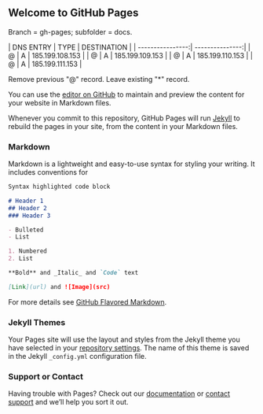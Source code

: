 ## Welcome to GitHub Pages

Branch = gh-pages; subfolder = docs.

| DNS ENTRY | TYPE |   DESTINATION   |
| ----------------:| ---------------:|
|     @     |   A  | 185.199.108.153 |
|     @     |   A  | 185.199.109.153 |
|     @     |   A  | 185.199.110.153 |
|     @     |   A  | 185.199.111.153 |

Remove previous "@" record. Leave existing "*" record.

You can use the [editor on GitHub](https://github.com/fcathala/TestJekyll/edit/main/README.md) to maintain and preview the content for your website in Markdown files.

Whenever you commit to this repository, GitHub Pages will run [Jekyll](https://jekyllrb.com/) to rebuild the pages in your site, from the content in your Markdown files.

### Markdown

Markdown is a lightweight and easy-to-use syntax for styling your writing. It includes conventions for

```markdown
Syntax highlighted code block

# Header 1
## Header 2
### Header 3

- Bulleted
- List

1. Numbered
2. List

**Bold** and _Italic_ and `Code` text

[Link](url) and ![Image](src)
```

For more details see [GitHub Flavored Markdown](https://guides.github.com/features/mastering-markdown/).

### Jekyll Themes

Your Pages site will use the layout and styles from the Jekyll theme you have selected in your [repository settings](https://github.com/fcathala/TestJekyll/settings). The name of this theme is saved in the Jekyll `_config.yml` configuration file.

### Support or Contact

Having trouble with Pages? Check out our [documentation](https://docs.github.com/categories/github-pages-basics/) or [contact support](https://support.github.com/contact) and we’ll help you sort it out.
